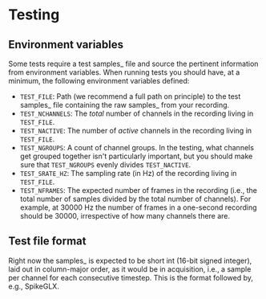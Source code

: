 # Testing

## Environment variables

Some tests require a test samples_ file and source the pertinent information from
environment variables.
When running tests you should have, at a minimum, the following environment
variables defined:

- `TEST_FILE`: Path (we recommend a full path on principle) to the test samples_
  file containing the raw samples_ from your recording.
- `TEST_NCHANNELS`: The *total* number of channels in the recording living in
  `TEST_FILE`.
- `TEST_NACTIVE`: The number of *active* channels in the recording living in
  `TEST_FILE`.
- `TEST_NGROUPS`: A count of channel groups. In the testing, what channels get
  grouped together isn't particularly important, but you should make sure that
  `TEST_NGROUPS` evenly divides `TEST_NACTIVE`.
- `TEST_SRATE_HZ`: The sampling rate (in Hz) of the recording living in
  `TEST_FILE`.
- `TEST_NFRAMES`: The expected number of frames in the recording (i.e., the
  total number of samples divided by the total number of channels). For
  example, at 30000 Hz the number of frames in a one-second recording should be
  30000, irrespective of how many channels there are.

## Test file format

Right now the samples_ is expected to be short int (16-bit signed integer), laid
out in column-major order, as it would be in acquisition, i.e., a sample per
channel for each consecutive timestep.
This is the format followed by, e.g., SpikeGLX.

